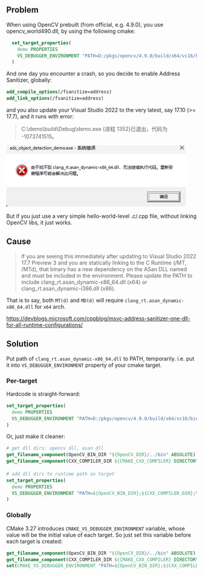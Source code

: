 ## Problem
When using OpenCV prebuilt (from official, e.g. 4.9.0), you use opencv_world490.dll, by using the following cmake:
```cmake
  set_target_properties(
    demo PROPERTIES
    VS_DEBUGGER_ENVIRONMENT "PATH=D:/pkgs/opencv/4.9.0/build/x64/vc16/bin;%PATH%"
  )
```

And one day you encounter a crash, so you decide to enable Address Sanitizer, globally:
```cmake
add_compile_options(/fsanitize=address)
add_link_options(/fsanitize=address)
```

and you also update your Visual Studio 2022 to the very latest, say 17.10 (>= 17.7), and it runs with error:

> C:\demo\build\Debug\demo.exe (进程 1352)已退出，代码为 -1073741515。

![](asan_dll_not_found.png)

But if you just use a very simple hello-world-level .c/.cpp file, without linking OpenCV libs, it just works.

## Cause

> If you are seeing this immediately after updating to Visual Studio 2022 17.7 Preview 3 and you are statically linking to the C Runtime (/MT, /MTd), that binary has a new dependency on the ASan DLL named and must be included in the environment. Please update the PATH to include clang_rt.asan_dynamic-x86_64.dll (x64) or clang_rt.asan_dynamic-i386.dll (x86).

That is to say, both `MT(d)` and `MD(d)` will require `clang_rt.asan_dynamic-x86_64.dll` for `x64` arch.

https://devblogs.microsoft.com/cppblog/msvc-address-sanitizer-one-dll-for-all-runtime-configurations/

## Solution

Put path of `clang_rt.asan_dynamic-x86_64.dll` to PATH, temporarily. i.e. put it into `VS_DEBUGGER_ENVIRONMENT` property of your cmake target.

### Per-target

Hardcode is straight-forward:
```cmake
set_target_properties(
  demo PROPERTIES
  VS_DEBUGGER_ENVIRONMENT "PATH=D:/pkgs/opencv/4.9.0/build/x64/vc16/bin;C:/Program Files/Microsoft Visual Studio/2022/Community/VC/Tools/MSVC/14.40.33807/bin/Hostx64/x64;%PATH%"
)
```

Or, just make it cleaner:
```cmake
# get dll dirs: opencv dll, asan dll
get_filename_component(OpenCV_BIN_DIR "${OpenCV_DIR}/../bin" ABSOLUTE)
get_filename_component(CXX_COMPILER_DIR ${CMAKE_CXX_COMPILER} DIRECTORY) # e.g. C:/Program Files/Microsoft Visual Studio/2022/Community/VC/Tools/MSVC/14.40.33807/bin/Hostx64/x64

# add dll dirs to runtime path on target
set_target_properties(
  demo PROPERTIES
  VS_DEBUGGER_ENVIRONMENT "PATH=${OpenCV_BIN_DIR};${CXX_COMPILER_DIR};%PATH%"
)
```

### Globally

CMake 3.27 introduces `CMAKE_VS_DEBUGGER_ENVIRONMENT` variable, whose value will be the initial value of each target. So just set this variable before each target is created:

```cmake
get_filename_component(OpenCV_BIN_DIR "${OpenCV_DIR}/../bin" ABSOLUTE)
get_filename_component(CXX_COMPILER_DIR ${CMAKE_CXX_COMPILER} DIRECTORY)
set(CMAKE_VS_DEBUGGER_ENVIRONMENT "PATH=${OpenCV_BIN_DIR};${CXX_COMPILER_DIR};%PATH%")
```
